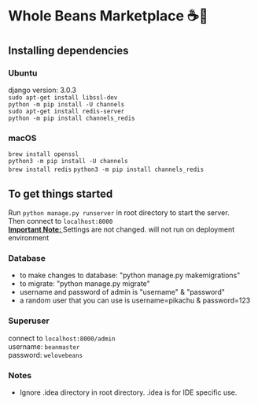 # Whole Beans Marketplace ☕️🌿

## Installing dependencies
### Ubuntu
django version: 3.0.3 <br />
```sudo apt-get install libssl-dev``` <br />
```python -m pip install -U channels``` <br />
```sudo apt-get install redis-server``` <br />
```python -m pip install channels_redis``` <br />
### macOS
```brew install openssl``` <br />
```python3 -m pip install -U channels``` <br />
```brew install redis```
```python3 -m pip install channels_redis``` <br />

## To get things started
Run ```python manage.py runserver``` in root directory to start the server. <br />
Then connect to ```localhost:8000``` <br />
<u><b>Important Note: </b></u> Settings are not changed. will not run on deployment environment 

### Database
* to make changes to database: "python manage.py makemigrations"
* to migrate: "python manage.py migrate"
* username and password of admin is "username" & "password"
* a random user that you can use is username=pikachu & password=123

### Superuser
connect to ```localhost:8000/admin``` <br />
username: ```beanmaster``` <br />
password: ```welovebeans``` <br />

### Notes
* Ignore .idea directory in root directory. .idea is for IDE specific use.
